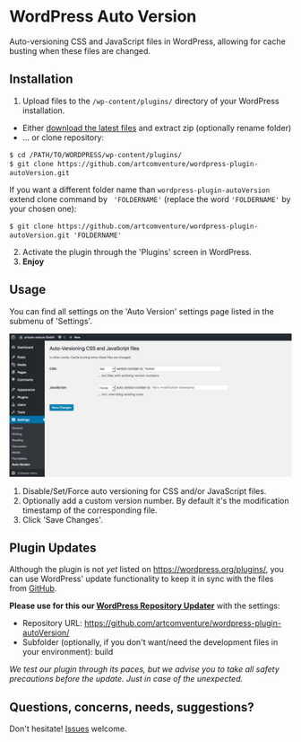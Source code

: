 # WordPress Auto Version

Auto-versioning CSS and JavaScript files in WordPress, allowing for cache busting when these files are changed.

## Installation

1. Upload files to the `/wp-content/plugins/` directory of your WordPress installation.
  * Either [download the latest files](https://github.com/artcomventure/wordpress-plugin-autoVersion/archive/master.zip) and extract zip (optionally rename folder)
  * ... or clone repository:
  ```
  $ cd /PATH/TO/WORDPRESS/wp-content/plugins/
  $ git clone https://github.com/artcomventure/wordpress-plugin-autoVersion.git
  ```
  If you want a different folder name than `wordpress-plugin-autoVersion` extend clone command by ` 'FOLDERNAME'` (replace the word `'FOLDERNAME'` by your chosen one):
  ```
  $ git clone https://github.com/artcomventure/wordpress-plugin-autoVersion.git 'FOLDERNAME'
  ```
2. Activate the plugin through the 'Plugins' screen in WordPress.
3. **Enjoy**

## Usage

You can find all settings on the 'Auto Version' settings page listed in the submenu of 'Settings'.

![image](assets/screenshot-1.png)

1. Disable/Set/Force auto versioning for CSS and/or JavaScript files.
2. Optionally add a custom version number. By default it's the modification timestamp of the corresponding file.
3. Click 'Save Changes'.

## Plugin Updates

Although the plugin is not _yet_ listed on https://wordpress.org/plugins/, you can use WordPress' update functionality to keep it in sync with the files from [GitHub](https://github.com/artcomventure/wordpress-plugin-autoVersion).

**Please use for this our [WordPress Repository Updater](https://github.com/artcomventure/wordpress-plugin-repoUpdater)** with the settings:

* Repository URL: https://github.com/artcomventure/wordpress-plugin-autoVersion/
* Subfolder (optionally, if you don't want/need the development files in your environment): build

_We test our plugin through its paces, but we advise you to take all safety precautions before the update. Just in case of the unexpected._

## Questions, concerns, needs, suggestions?

Don't hesitate! [Issues](https://github.com/artcomventure/wordpress-plugin-autoVersion/issues) welcome.
